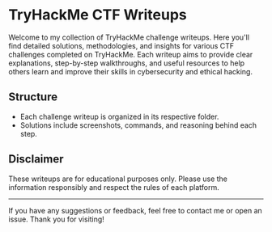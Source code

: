 # TryHackMe CTF Writeups

Welcome to my collection of TryHackMe challenge writeups. Here you'll find detailed solutions, methodologies, and insights for various CTF challenges completed on TryHackMe. Each writeup aims to provide clear explanations, step-by-step walkthroughs, and useful resources to help others learn and improve their skills in cybersecurity and ethical hacking.

## Structure
- Each challenge writeup is organized in its respective folder.
- Solutions include screenshots, commands, and reasoning behind each step.

## Disclaimer
These writeups are for educational purposes only. Please use the information responsibly and respect the rules of each platform.

---

If you have any suggestions or feedback, feel free to contact me or open an issue.
Thank you for visiting!
